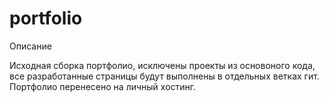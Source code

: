 # portfolio

Описание

Исходная сборка портфолио, исключены проекты из основоного кода, все разработанные страницы будут выполнены в отдельных ветках гит.
Портфолио перенесено на личный хостинг.
